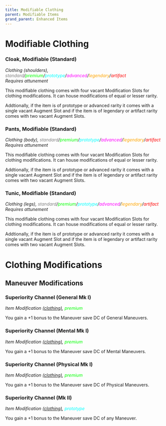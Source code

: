 ```yaml
---
title: Modifiable Clothing
parent: Modifiable Items
grand_parent: Enhanced Items
---
```


# Modifiable Clothing

### Cloak, Modifiable (Standard)
*Clothing (shoulders), <font style="color:gray">standard</font>/<font style="color:lime">premium</font>/<font style="color:cyan">prototype</font>/<font style="color:fuchsia">advanced</font>/<font style="color:orange">legendary</font>/<font style="color:red">artifact</font>*
<br> *Requires attunement*

This modifiable clothing comes with four vacant Modification Slots for clothing modifications. It can house modifications of equal or lesser rarity. 

Addtionally, if the item is of prototype or advanced rarity it comes with a single vacant Augment Slot and if the item is of legendary or artifact rarity comes with two vacant Augment Slots.

### Pants, Modifiable (Standard)
*Clothing (body), <font style="color:gray">standard</font>/<font style="color:lime">premium</font>/<font style="color:cyan">prototype</font>/<font style="color:fuchsia">advanced</font>/<font style="color:orange">legendary</font>/<font style="color:red">artifact</font>*
<br> *Requires attunement*

This modifiable clothing comes with four vacant Modification Slots for clothing modifications. It can house modifications of equal or lesser rarity. 

Addtionally, if the item is of prototype or advanced rarity it comes with a single vacant Augment Slot and if the item is of legendary or artifact rarity comes with two vacant Augment Slots.

### Tunic, Modifiable (Standard)
*Clothing (legs), <font style="color:gray">standard</font>/<font style="color:lime">premium</font>/<font style="color:cyan">prototype</font>/<font style="color:fuchsia">advanced</font>/<font style="color:orange">legendary</font>/<font style="color:red">artifact</font>*
<br> *Requires attunement*

This modifiable clothing comes with four vacant Modification Slots for clothing modifications. It can house modifications of equal or lesser rarity. 

Addtionally, if the item is of prototype or advanced rarity it comes with a single vacant Augment Slot and if the item is of legendary or artifact rarity comes with two vacant Augment Slots.

# Clothing Modifications

## Maneuver Modifications

### Superiority Channel (General Mk I)
*Item Modification [(clothing)](), <font style="color:lime">premium</font>*

You gain a +1 bonus to the Maneuver save DC of General Maneuvers.

### Superiority Channel (Mental Mk I)
*Item Modification [(clothing)](), <font style="color:lime">premium</font>*

You gain a +1 bonus to the Maneuver save DC of Mental Maneuvers.

### Superiority Channel (Physical Mk I)
*Item Modification [(clothing)](), <font style="color:lime">premium</font>*

You gain a +1 bonus to the Maneuver save DC of Physical Maneuvers.

### Superiority Channel (Mk II)
*Item Modification [(clothing)](), <font style="color:cyan">prototype</font>*

You gain a +1 bonus to the Maneuver save DC of any Maneuver.

